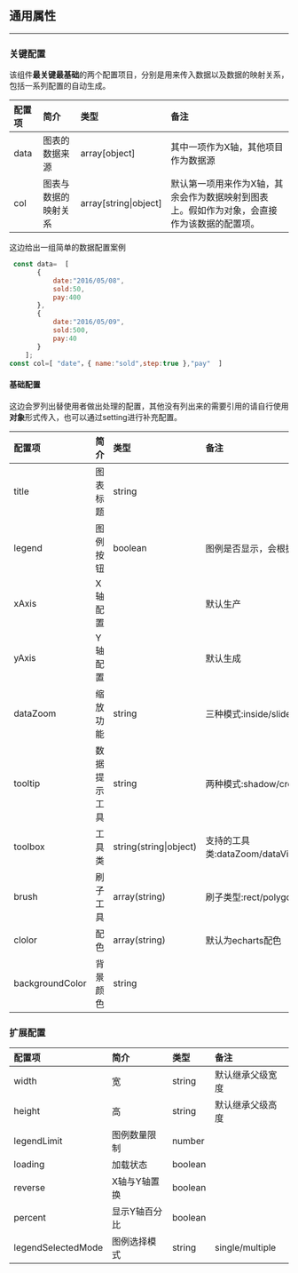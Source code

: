 ## 通用属性

---

### 关键配置

该组件**最关键最基础**的两个配置项目，分别是用来传入数据以及数据的映射关系，包括一系列配置的自动生成。



| 配置项 | 简介 | 类型 | 备注 |
| :--- | :--- | :--- | :--- |
| data | 图表的数据来源 | array\[object\] | 其中一项作为X轴，其他项目作为数据源 |
| col | 图表与数据的映射关系 | array\[string\|object\] | 默认第一项用来作为X轴，其余会作为数据映射到图表上。假如作为对象，会直接作为该数据的配置项。 |



这边给出一组简单的数据配置案例

```js
 const data=  [
       {
           date:"2016/05/08",
           sold:50,
           pay:400
       },
       {
           date:"2016/05/09",
           sold:500,
           pay:40
       }
    ];
const col=[ "date"，{ name:"sold",step:true },"pay"  ]
```

#### 基础配置



这边会罗列出替使用者做出处理的配置，其他没有列出来的需要引用的请自行使用**对象**形式传入，也可以通过setting进行补充配置。

| 配置项 | 简介 | 类型 | 备注 |
| :--- | :--- | :--- | :--- |
| title | 图表标题 | string |  |
| legend | 图例按钮 | boolean | 图例是否显示，会根据col的数据自动生成 |
| xAxis | X轴配置 |  | 默认生产 |
| yAxis | Y轴配置 |  | 默认生成 |
| dataZoom | 缩放功能 | string | 三种模式:inside/slider/both |
| tooltip | 数据提示工具 | string | 两种模式:shadow/cross |
| toolbox | 工具类 | string\(string\|object\) | 支持的工具类:dataZoom/dataViwer/magicType/restore/saveAsImage/brush |
| brush | 刷子工具 | array\(string\) | 刷子类型:rect/polygon/lineX/lineY/keep/clear |
| clolor | 配色 | array\(string\) | 默认为echarts配色 |
| backgroundColor | 背景颜色 | string |  |

### 扩展配置

| 配置项 | 简介 | 类型 | 备注 |
| :--- | :--- | :--- | :--- |
| width | 宽 | string | 默认继承父级宽度 |
| height | 高 | string | 默认继承父级高度 |
| legendLimit | 图例数量限制 | number |  |
| loading | 加载状态 | boolean |  |
| reverse | X轴与Y轴置换 | boolean |  |
| percent | 显示Y轴百分比 | boolean |  |
| legendSelectedMode | 图例选择模式 | string | single/multiple |



